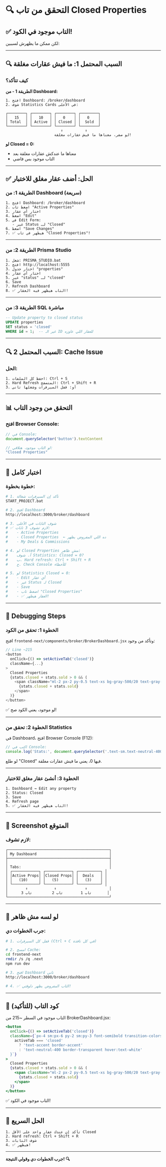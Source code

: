 # 🔍 التحقق من تاب Closed Properties

## ✅ التاب موجود في الكود!

لكن ممكن ما يظهرش لسببين:

---

## 🔍 السبب المحتمل 1: ما فيش عقارات مغلقة

### كيف تتأكد؟

**الطريقة 1 - من Dashboard:**
```
1. افتح Dashboard: /broker/dashboard
2. شوف Statistics Cards في الأعلى:

┌────────┐ ┌────────┐ ┌────────┐ ┌────────┐
│   15   │ │   10   │ │   0    │ │   0    │
│ Total  │ │ Active │ │ Closed │ │  Sold  │
└────────┘ └────────┘ └────────┘ └────────┘
                         ↑          ↑
                      لو صفر، معناها ما فيش عقارات مغلقة!
```

**لو Closed = 0:**
- معناها ما عندكش عقارات مغلقة بعد
- التاب موجود بس فاضي

---

## ✅ الحل: أضف عقار مغلق للاختبار

### الطريقة 1: من Dashboard (سريعة)

```
1. افتح Dashboard: /broker/dashboard
2. اضغط تاب "Active Properties"
3. اختار أي عقار
4. اضغط "Edit"
5. في Edit Form:
   - غير Status لـ "Closed"
6. اضغط "Save Changes"
7. ✅ هيظهر في تاب "Closed Properties"!
```

---

### الطريقة 2: من Prisma Studio

```
1. شغل: PRISMA_STUDIO.bat
2. افتح http://localhost:5555
3. اختار جدول "properties"
4. اختار أي عقار
5. غير "status" لـ "closed"
6. Save
7. Refresh Dashboard
8. ✅ التاب هيظهر فيه العقار!
```

---

### الطريقة 3: من SQL مباشرة

```sql
-- Update property to closed status
UPDATE properties 
SET status = 'closed' 
WHERE id = 1;  -- غير الـ ID للعقار اللي عاوزه
```

---

## 🔍 السبب المحتمل 2: Cache Issue

### الحل:

```
1. احفظ كل الملفات: Ctrl + S
2. Hard Refresh المتصفح: Ctrl + Shift + R
3. أو: قفل السيرفرات وشغلها تاني
```

---

## 📊 التحقق من وجود التاب

### افتح Browser Console:

```javascript
// في Console:
document.querySelector('button').textContent

// لو التاب موجود، هتلاقي:
"Closed Properties"
```

---

## 🧪 اختبار كامل

### خطوة بخطوة:

```bash
# 1. تأكد إن السيرفرات شغالة
START_PROJECT.bat

# 2. افتح Dashboard
http://localhost:3000/broker/dashboard

# 3. شوف التابات في الأعلى
# ✅ لازم تشوف 3 تابات:
#    - Active Properties
#    - Closed Properties  ← ده اللي المفروض يظهر
#    - My Deals & Commissions

# 4. لو Closed Properties مش ظاهر:
#    أ. شوف Statistics: Closed = 0?
#    ب. Hard refresh: Ctrl + Shift + R
#    ج. Check Console للأخطاء

# 5. لو Statistics Closed = 0:
#    - Edit أي عقار
#    - غير Status لـ Closed
#    - Save
#    - اضغط تاب "Closed Properties"
#    - ✅ العقار هيظهر!
```

---

## 🐛 Debugging Steps

### الخطوة 1: تحقق من الكود

افتح `frontend-next/components/broker/BrokerDashboard.jsx` وتأكد من وجود:

```javascript
// Line ~215
<button
  onClick={() => setActiveTab('closed')}
  className={...}
>
  Closed Properties
  {stats.closed + stats.sold > 0 && (
    <span className="ml-2 px-2 py-0.5 text-xs bg-gray-500/20 text-gray-300 rounded">
      {stats.closed + stats.sold}
    </span>
  )}
</button>
```

✅ لو موجود، يعني الكود صح!

---

### الخطوة 2: تحقق من Statistics

في Dashboard، افتح Browser Console (F12):

```javascript
// اكتب في Console:
console.log('Stats:', document.querySelector('.text-sm.text-neutral-400').textContent);
```

لو طلع "Closed" فيها 0، يعني ما فيش عقارات مغلقة.

---

### الخطوة 3: أنشئ عقار مغلق للاختبار

```
1. Dashboard → Edit any property
2. Status: Closed
3. Save
4. Refresh page
5. ✅ التاب هيظهر فيه العقار!
```

---

## 📸 Screenshot المتوقع

### لازم تشوف:

```
┌──────────────────────────────────────────────┐
│ My Dashboard                                 │
├──────────────────────────────────────────────┤
│                                              │
│ Tabs:                                        │
│ ┌────────────┐ ┌────────────┐ ┌──────────┐ │
│ │Active Props│ │Closed Props│ │  Deals   │ │
│ │   (10)     │ │   (5)      │ │   (3)    │ │
│ └────────────┘ └────────────┘ └──────────┘ │
│        ↑            ↑             ↑          │
│      تاب 1        تاب 2         تاب 3       │
└──────────────────────────────────────────────┘
```

---

## 🎯 لو لسه مش ظاهر

### جرب الخطوات دي:

```bash
# 1. قفل كل السيرفرات (Ctrl + C في كل نافذة)

# 2. امسح Cache:
cd frontend-next
rmdir /s /q .next
npm run dev

# 3. افتح Dashboard تاني
http://localhost:3000/broker/dashboard

# 4. ✅ التاب المفروض يظهر دلوقتي!
```

---

## 📝 كود التاب (للتأكيد)

التاب موجود في السطر ~215 من BrokerDashboard.jsx:

```jsx
<button
  onClick={() => setActiveTab('closed')}
  className={`px-4 sm:px-6 py-2 sm:py-3 font-semibold transition-colors focus-ring border-b-2 text-sm sm:text-base ${
    activeTab === 'closed'
      ? 'text-accent border-accent'
      : 'text-neutral-400 border-transparent hover:text-white'
  }`}
>
  Closed Properties
  {stats.closed + stats.sold > 0 && (
    <span className="ml-2 px-2 py-0.5 text-xs bg-gray-500/20 text-gray-300 rounded">
      {stats.closed + stats.sold}
    </span>
  )}
</button>
```

✅ التاب موجود في الكود!

---

## 🚀 الحل السريع

```
1. تأكد إن عندك عقار واحد على الأقل Closed
2. Hard refresh: Ctrl + Shift + R
3. شوف التابات
4. ✅ هيظهر!
```

---

**جرب الخطوات دي وقولي النتيجة! 🔍**

